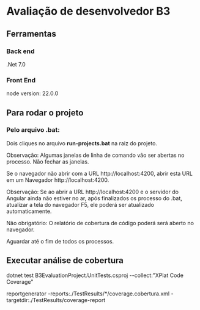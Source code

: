 # Avaliação de desenvolvedor B3

## Ferramentas 

### Back end
.Net 7.0

### Front End
node version: 22.0.0


## Para rodar o projeto

### Pelo arquivo .bat:

Dois cliques no arquivo **run-projects.bat** na raiz do projeto.

Observação: Algumas janelas de linha de comando vão ser abertas no processo. Não fechar as janelas.

Se o navegador não abrir com a URL http://localhost:4200, abrir esta URL em um Navegador http://localhost:4200.

Observação: Se ao abrir a URL http://localhost:4200 e o servidor do Angular ainda não estiver no ar, após finalizados os processo do .bat, atualizar a tela do navegador F5, ele poderá ser atualizado automaticamente.

Não obrigatório: O relatório de cobertura de código poderá será aberto no navegador.

Aguardar até o fim de todos os processos.

## Executar análise de cobertura

dotnet test B3EvaluationProject.UnitTests.csproj --collect:"XPlat Code Coverage"

reportgenerator -reports:./TestResults/*/coverage.cobertura.xml -targetdir:./TestResults/coverage-report
